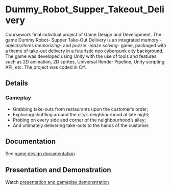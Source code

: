 # Dummy_Robot_Supper_Takeout_Delivery
Coursework final indivitual project of Game Design and Development. The game Dummy Robot- Supper Take-Out Delivery is an integrated memory *-objects/items memorizing-* and puzzle *-maze solving-* game, packaged with a theme of take-out delivery in a futuristic neo cyberpunk city background. The game was developed using Unity with the use of tools and features such as 2D animation, 2D sprites, Universal Render Pipeline, Unity scripting API, etc. The project was coded in C#.

## Details
### Gameplay
- Grabbing take-outs from restaurants upon the customer’s order;
- Exploring/shuttling around the city’s neighbourhood at late night;
- Probing on every side and corner of the neighbourhood’s alley;
- And ultimately delivering take-outs to the hands of the customer.

## Documentation
See [game design documentation](https://drive.google.com/file/d/13YpWmiOQfz8ucvEVFaDodnhyt1IbCtZH/view?usp=share_link)

## Presentation and Demonstration
Watch [presentation and gameplay demonstration](https://youtu.be/bKIqyVojC7I)
